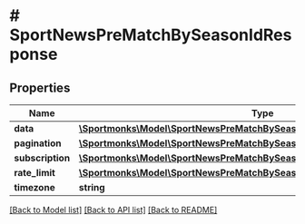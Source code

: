 # # SportNewsPreMatchBySeasonIdResponse

## Properties

Name | Type | Description | Notes
------------ | ------------- | ------------- | -------------
**data** | [**\Sportmonks\Model\SportNewsPreMatchBySeasonIdResponseDataInner[]**](SportNewsPreMatchBySeasonIdResponseDataInner.md) |  | [optional]
**pagination** | [**\Sportmonks\Model\SportNewsPreMatchBySeasonIdResponsePagination**](SportNewsPreMatchBySeasonIdResponsePagination.md) |  | [optional]
**subscription** | [**\Sportmonks\Model\SportNewsPreMatchBySeasonIdResponseSubscriptionInner[]**](SportNewsPreMatchBySeasonIdResponseSubscriptionInner.md) |  | [optional]
**rate_limit** | [**\Sportmonks\Model\SportNewsPreMatchBySeasonIdResponseRateLimit**](SportNewsPreMatchBySeasonIdResponseRateLimit.md) |  | [optional]
**timezone** | **string** |  | [optional]

[[Back to Model list]](../../README.md#models) [[Back to API list]](../../README.md#endpoints) [[Back to README]](../../README.md)

